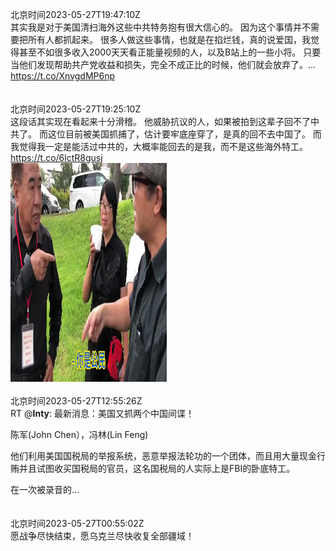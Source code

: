北京时间2023-05-27T19:47:10Z<br>其实我是对于美国清扫海外这些中共特务抱有很大信心的。
因为这个事情并不需要把所有人都抓起来。
很多人做这些事情，也就是在掐烂钱，真的说爱国，我觉得甚至不如很多收入2000天天看正能量视频的人，以及B站上的一些小将。
只要当他们发现帮助共产党收益和损失，完全不成正比的时候，他们就会放弃了。… https://t.co/XnvgdMP6np<br><br><br>北京时间2023-05-27T19:25:10Z<br>这段话其实现在看起来十分滑稽。
他威胁抗议的人，如果被拍到这辈子回不了中共了。
而这位目前被美国抓捕了，估计要牢底座穿了，是真的回不去中国了。
而我觉得我一定是能活过中共的，大概率能回去的是我，而不是这些海外特工。https://t.co/6lctR8gusj<br><img src='/temp/video/2023/u-Month-5/ax-Day-27/torontobigface/1662419672426487808_0.jpg' width='250' height='350'><br><br>北京时间2023-05-27T12:55:26Z<br>RT @__Inty__: 最新消息：美国又抓两个中国间谍！

陈军(John Chen），冯林(Lin Feng)

他们利用美国国税局的举报系统，恶意举报法轮功的一个团体，而且用大量现金行贿并且试图收买国税局的官员，这名国税局的人实际上是FBI的卧底特工。

在一次被录音的…<br><br><br>北京时间2023-05-27T00:55:02Z<br>愿战争尽快结束，愿乌克兰尽快收复全部疆域！<br><br><br>